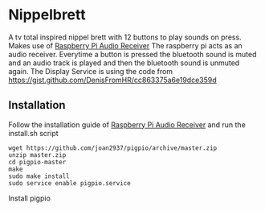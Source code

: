 # Nippelbrett
A tv total inspired nippel brett with 12 buttons to play sounds on press. <br>
Makes use of [Raspberry Pi Audio Receiver](https://github.com/nicokaiser/rpi-audio-receiver)
The raspberry pi acts as an audio receiver. Everytime a button is pressed the bluetooth sound is muted and an audio track is played and then the bluetooth sound is unmuted again.
The Display Service is using the code from https://gist.github.com/DenisFromHR/cc863375a6e19dce359d

## Installation
Follow the installation guide of [Raspberry Pi Audio Receiver](https://github.com/nicokaiser/rpi-audio-receiver)
and run the install.sh script

```shell
wget https://github.com/joan2937/pigpio/archive/master.zip
unzip master.zip
cd pigpio-master
make
sudo make install
sudo service enable pigpio.service
```

Install pigpio

